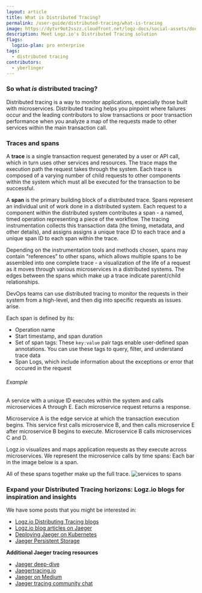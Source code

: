 ```yaml
---
layout: article
title: What is Distributed Tracing? 
permalink: /user-guide/distributed-tracing/what-is-tracing
image: https://dytvr9ot2sszz.cloudfront.net/logz-docs/social-assets/docs-social.jpg
description: Meet Logz.io's Distributed Tracing solution
flags:
  logzio-plan: pro enterprise
tags:
  - distributed tracing
contributors:
  - yberlinger
---
```


### So what _is_ distributed tracing?

Distributed tracing is a way to monitor applications, especially those built with microservices. Distributed tracing helps you pinpoint where failures occur and the leading contributors to slow transactions or poor transaction performance when you analyze a map of the requests made to other services within the main transaction call.

### Traces and spans
A **trace** is a single transaction request generated by a user or API call, which in turn uses other services and resources. The trace maps the execution path the request takes through the system. Each trace is composed of a varying number of child requests to other components within the system which must all be executed for the transaction to be successful.  

A **span** is the primary building block of a distributed trace. Spans represent an individual unit of work done in a distributed system. Each request to a component within the distributed system contributes a span - a named, timed operation representing a piece of the workflow. The tracing instrumentation collects this transaction data (the timing, metadata, and other details), and assigns assigns a unique trace ID to each trace and a unique span ID to each span within the trace.

Depending on the instrumentation tools and methods chosen, spans may contain “references” to other spans, which allows multiple spans to be assembled into one complete trace - a visualization of the life of a request as it moves through various microservices in a distributed systems. The edges between the spans which make up a trace indicate parent/child relationships.

DevOps teams can use distributed tracing to monitor the requests in their system from a high-level, and then dig into specific requests as issues arise.

Each span is defined by its:

* Operation name
* Start timestamp, and span duration 
* Set of span tags: These `key:value` pair tags enable user-defined span annotations. You can use these tags to query, filter, and understand trace data
* Span Logs, which include information about the exceptions or error that occured in the request

###### Example

A service with a unique ID executes within the system and calls microservices A through E. Each microservice request returns a response.

Microservice A is the edge service at which the transaction execution begins. 
This service first calls microservice B, and then calls microservice E after microservice B begins to execute.
Microservice B calls microservices C and D.   

Logz.io visualizes and maps application requests as they execute across microservices. We represent the microservice calls by time spans: Each bar in the image below is a span. 

All of these spans together make up the full trace. 
![services to spans](https://dytvr9ot2sszz.cloudfront.net/logz-docs/distributed-tracing/tracing_micropans.png)




### Expand your Distributed Tracing horizons: Logz.io blogs for inspiration and insights
We have some posts that you might be interested in: 

* <a href ="https://logz.io/tag/distributed-tracing/" target="_blank">Logz.io Distributing Tracing blogs</a>  
* <a href ="https://logz.io/tag/Jaeger/" target="_blank">Logz.io blog articles on Jaeger</a> 
* <a href ="https://logz.io/blog/jaeger-kubernetes-best-practices/" target="_blank">Deploying Jaeger on Kubernetes</a> 
* <a href ="https://logz.io/blog/jaeger-persistence/" target="_blank">Jaeger Persistent Storage</a>

**Additional Jaeger tracing resources** 

* <a href ="https://www.youtube.com/watch?v=zb0fdU6c0KU" target="_blank">Jaeger deep-dive <i class="fas fa-external-link-alt"></i></a> 
* <a href ="https://www.jaegertracing.io" target="_blank">Jaegertracing.io <i class="fas fa-external-link-alt"></i></a> 
* <a href ="https://medium.com/jaegertracing" target="_blank">Jaeger on Medium <i class="fas fa-external-link-alt"></i></a>
* <a href ="https://gitter.im/jaegertracing/Lobby" target="_blank">Jaeger tracing community chat <i class="fas fa-external-link-alt"></i></a> 

